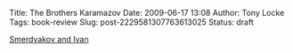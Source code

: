 Title: The Brothers Karamazov
Date: 2009-06-17 13:08
Author: Tony Locke
Tags: book-review
Slug: post-2229581307763613025
Status: draft

[Smerdyakov and Ivan](http://twitter.com/t_locke/status/2205622698)  

